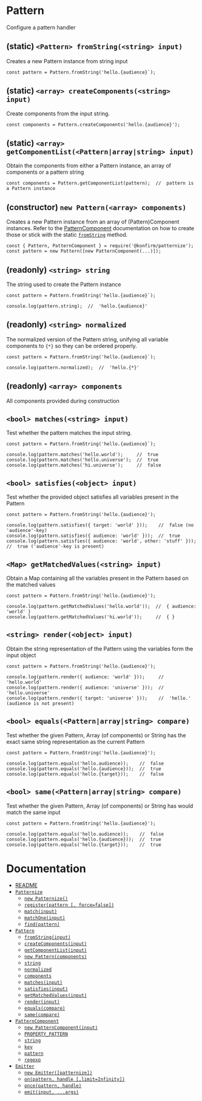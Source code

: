 # Pattern
Configure a pattern handler

## (static) `<Pattern> fromString(<string> input)`
Creates a new Pattern instance from string input
```
const pattern = Pattern.fromString('hello.{audience}`);
```

## (static) `<array> createComponents(<string> input)`
Create components from the input string.
```
const components = Pattern.createComponents('hello.{audience}');
```

## (static) `<array> getComponentList(<Pattern|array|string> input)`
Obtain the components from either a Pattern instance, an array of components or a pattern string
```
const components = Pattern.getComponentList(pattern);  //  pattern is a Pattern instance
```

## (constructor) `new Pattern(<array> components)`
Creates a new Pattern instance from an array of (Pattern)Component instances.
Refer to the [PatternComponent](https://github.com/konfirm/node-patternize/blob/master/docs/pattern-component.md#patterncomponent) documentation on how to create those or stick with the static [`fromString`](https://github.com/konfirm/node-patternize/blob/master/docs/pattern.md#static-pattern-fromstringstring-input) method.
```
const { Pattern, PatternComponent } = require('@konfirm/patternize');
const pattern = new Pattern([new PatternComponent(...)]);
```

## (readonly) `<string> string`
The string used to create the Pattern instance
```
const pattern = Pattern.fromString('hello.{audience}`);

console.log(pattern.string);  //  'hello.{audience}'
```

## (readonly) `<string> normalized`
The normalized version of the Pattern string, unifying all variable components to `{*}` so they can be ordered properly.
```
const pattern = Pattern.fromString('hello.{audience}`);

console.log(pattern.normalized);  //  'hello.{*}'
```

## (readonly) `<array> components`
All components provided during construction

## `<bool> matches(<string> input)`
Test whether the pattern matches the input string.
```
const pattern = Pattern.fromString('hello.{audience}`);

console.log(pattern.matches('hello.world');     //  true
console.log(pattern.matches('hello.universe');  //  true
console.log(pattern.matches('hi.universe');     //  false
```

## `<bool> satisfies(<object> input)`
Test whether the provided object satisfies all variables present in the Pattern
```
const pattern = Pattern.fromString('hello.{audience}');

console.log(pattern.satisfies({ target: 'world' }));    //  false (no 'audience'-key)
console.log(pattern.satisfies({ audience: 'world' }));  //  true
console.log(pattern.satisfies({ audience: 'world', other: 'stuff' }));  //  true ('audience'-key is present)
```

## `<Map> getMatchedValues(<string> input)`
Obtain a Map containing all the variables present in the Pattern based on the matched values
```
const pattern = Pattern.fromString('hello.{audience}');

console.log(pattern.getMatchedValues('hello.world'));  //  { audience: 'world' }
console.log(pattern.getMatchedValues('hi.world'));     //  { }
```

## `<string> render(<object> input)`
Obtain the string representation of the Pattern using the variables form the input object
```
const pattern = Pattern.fromString('hello.{audience}');

console.log(pattern.render({ audience: 'world' }));     //  'hello.world'
console.log(pattern.render({ audience: 'universe' }));  //  'hello.universe'
console.log(pattern.render({ target: 'universe' }));    //  'hello.' (audience is not present)
```

## `<bool> equals(<Pattern|array|string> compare)`
Test whether the given Pattern, Array (of components) or String has the exact same string representation as the current Pattern
```
const pattern = Pattern.fromString('hello.{audience}');

console.log(pattern.equals('hello.audience));    //  false
console.log(pattern.equals('hello.{audience}));  //  true
console.log(pattern.equals('hello.{target}));    //  false
```
## `<bool> same(<Pattern|array|string> compare)`
Test whether the given Pattern, Array (of components) or String has would match the same input
```
const pattern = Pattern.fromString('hello.{audience}');

console.log(pattern.equals('hello.audience));    //  false
console.log(pattern.equals('hello.{audience}));  //  true
console.log(pattern.equals('hello.{target}));    //  true
```


# Documentation
 * [README](https://github.com/konfirm/node-patternize/blob/master/docs/README.md)
 * [`Patternize`](https://github.com/konfirm/node-patternize/blob/master/docs/patternize.md#patternize)
    * [`new Patternize()`](https://github.com/konfirm/node-patternize/blob/master/docs/patternize.md#constructor-new-patternize)
    * [`register(pattern [, force=false])`](https://github.com/konfirm/node-patternize/blob/master/docs/patternize.md#pattern-registerstring-pattern--bool-forcefalse)
    * [`match(input)`](https://github.com/konfirm/node-patternize/blob/master/docs/patternize.md#array-matchstringobject-input)
    * [`matchOne(input)`](https://github.com/konfirm/node-patternize/blob/master/docs/patternize.md#patternundefined-matchonestringobject-input)
    * [`find(pattern)`](https://github.com/konfirm/node-patternize/blob/master/docs/patternize.md#array-findpatternarraystring-pattern--bool-similarfalse)
 * [`Pattern`](https://github.com/konfirm/node-patternize/blob/master/docs/pattern.md#pattern)
    * [`fromString(input)`](https://github.com/konfirm/node-patternize/blob/master/docs/pattern.md#static-pattern-fromstringstring-input)
    * [`createComponents(input)`](https://github.com/konfirm/node-patternize/blob/master/docs/pattern.md#static-array-createcomponentsstring-input)
    * [`getComponentList(input)`](https://github.com/konfirm/node-patternize/blob/master/docs/pattern.md#static-array-getcomponentlistpatternarraystring-input)
    * [`new Pattern(components)`](https://github.com/konfirm/node-patternize/blob/master/docs/pattern.md#constructor-new-patternarray-components)
    * [`string`](https://github.com/konfirm/node-patternize/blob/master/docs/pattern.md#readonly-string-string)
    * [`normalized`](https://github.com/konfirm/node-patternize/blob/master/docs/pattern.md#readonly-string-normalized)
    * [`components`](https://github.com/konfirm/node-patternize/blob/master/docs/pattern.md#readonly-array-components)
    * [`matches(input)`](https://github.com/konfirm/node-patternize/blob/master/docs/pattern.md#bool-matchesstring-input)
    * [`satisfies(input)`](https://github.com/konfirm/node-patternize/blob/master/docs/pattern.md#bool-satisfiesobject-input)
    * [`getMatchedValues(input)`](https://github.com/konfirm/node-patternize/blob/master/docs/pattern.md#map-getmatchedvaluesstring-input)
    * [`render(input)`](https://github.com/konfirm/node-patternize/blob/master/docs/pattern.md#string-renderobject-input)
    * [`equals(compare)`](https://github.com/konfirm/node-patternize/blob/master/docs/pattern.md#bool-equalspatternarraystring-compare)
    * [`same(compare)`](https://github.com/konfirm/node-patternize/blob/master/docs/pattern.md#bool-samepatternarraystring-compare)
 * [`PatternComponent`](https://github.com/konfirm/node-patternize/blob/master/docs/pattern-component.md#patterncomponent)
    * [`new PatternComponent(input)`](https://github.com/konfirm/node-patternize/blob/master/docs/pattern-component.md#constructor-new-patterncomponentstring-input)
    * [`PROPERTY_PATTERN`](https://github.com/konfirm/node-patternize/blob/master/docs/pattern-component.md#static-readonly-regexp-property_pattern)
    * [`string`](https://github.com/konfirm/node-patternize/blob/master/docs/pattern-component.md#readonly-string-string)
    * [`key`](https://github.com/konfirm/node-patternize/blob/master/docs/pattern-component.md#readonly-string-key)
    * [`pattern`](https://github.com/konfirm/node-patternize/blob/master/docs/pattern-component.md#readonly-string-pattern)
    * [`regexp`](https://github.com/konfirm/node-patternize/blob/master/docs/pattern-component.md#readonly-regexp-regex)
 * [`Emitter`](https://github.com/konfirm/node-patternize/blob/master/docs/emitter.md#emitter)
    * [`new Emitter([patternize])`](https://github.com/konfirm/node-patternize/blob/master/docs/emitter.md#constructor-new-emitterpatternize-patternize)
    * [`on(pattern, handle [,limit=Infinity])`](https://github.com/konfirm/node-patternize/blob/master/docs/emitter.md#void-onstring-pattern-function-handle--number-limitinfinity)
    * [`once(pattern, handle)`](https://github.com/konfirm/node-patternize/blob/master/docs/emitter.md#void-oncestring-pattern-function-handle)
    * [`emit(input, ...args)`](https://github.com/konfirm/node-patternize/blob/master/docs/emitter.md#void-emitstring-input-args)
